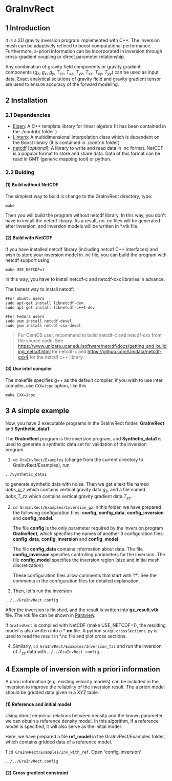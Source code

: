 GraInvRect
===========
## 1 Introduction
It is a 3D gravity inversion program implemented with C++.  The inversion mesh can be adaptively refined to boost computational performance. Furthermore, a-priori information can be incorporated in inversion through cross-gradient coupling or direct parameter relationship.

Any combination of gravity field components or gravity gradient components ($g_z$, $g_x$, $g_y$, $T_{zz}$, $T_{xz}$, $T_{yz}$, $T_{xx}$, $T_{xy}$, $T_{yy}$) can be used as input data.  Exact analytical solutions of gravity field and gravity gradient tensor are used to ensure accuracy of the forward modeling. 

## 2 Installation

### 2.1 Dependencies
- [Eigen](http://eigen.tuxfamily.org/index.php?title=Main_Page): A C++ template library for linear algebra (It has been contained in the ./contrib/ folder )
- [Linterp](https://rncarpio.github.io/linterp/): A multidimensional interpolation class which is dependent on the Boost library (It is contained in ./contrib folder)
- [netcdf](https://www.unidata.ucar.edu/software/netcdf/) [*optional*]: A library to write and read data in .nc format. NetCDF is a popular format to store and share data. Data of this format can be read in GMT (generic mapping tool) or python. 

### 2.2 Buiding

#### (1) Build without NetCDF

The simplest way to build is change to the GraInvRect directory, type:
```
make
```
Then you will build the program without netcdf library. In this way, you don't have to install the netcdf library. As a result, no .nc files will be generated after inversion, and inversion models will be written in  *.vtk file.

#### (2) Build with NetCDF

If you have installed netcdf library (including netcdf C++ interfaces) and wish to store your inversion model in .nc file, you can build the program with netcdf support using
```
make USE_NETCDF=1
```

In this way, you have to install netcdf-c and netcdf-cxx libraries in advance. 

The fastest way to install netcdf:
```shell
#For ubuntu users
sudo apt-get install libnetcdf-dev
sudo apt-get install libnetcdf-c++4-dev

#For Fedora users
sudo yum install netcdf-devel
sudo yum install netcdf-cxx-devel
```

> For CentOS user, recommend to build netcdf-c and netcdf-cxx from the source code. See https://www.unidata.ucar.edu/software/netcdf/docs/getting_and_building_netcdf.html for netcdf-c and https://github.com/Unidata/netcdf-cxx4 for the netcdf c++ library.

#### (3) Use intel compiler
The makefile specifies g++ as the default compiler, if you wish to use inter compiler, use `CXX=icpc` option, like this
```
make CXX=icpc
```

## 3 A simple example
Now, you have 2 executable programs in the GraInvRect folder: **GraInvRect** and **Synthetic_data1**.

The **GraInvRect** program is the  inversion program, and **Synthetic_data1** is used to generate a synthetic data set for validation of the inversion program.

1. `cd GraInvRect/Examples` (change from the current directory to GraInvRect/Examples), run

```
../Synthetic_data1
```
to generate synthetic data with noise. Then we get a text file named *dobs_g_z* which contains vertical gravity data $g_z$, and a file named *dobs_T_zz* which contains vertical gravity gradient data $T_{zz}$. 

2. `cd GraInvRect/Examples/Inversion_gz` In this folder, we have prepared the following configuration files:  **config**, **config_data**, **config_inversion** and **config_model**. 

   The file **config** is the only parameter required by the inversion program **GraInvRect**, which specifies the names of another 3 configuration files: **config_data**, **config_inversion** and **config_model**. 

   The file **config_data** contains information about data. The file **config_inversion** specifies controlling parameters for the inversion. The file **config_model** specifies  the inversion region (size and initial mesh discretization). 

   These configuration files allow comments that start with '#'.  See the comments in the configuration files for detailed explanation. 

3. Then, let's run the inversion

```
../../GraInvRect config
```
After the inversion is finished, and the result is written into **gz_result.vtk** file. The vtk file can be shown in [Paraview](https://www.paraview.org/). 

If `GraInvRect` is compiled with NetCDF (make USE_NETCDF=1), the resulting model is also written into a ***.nc** file. A python script `crossSections.py`  is used to read the result in *.nc file and plot cross sections.

4. Similarly, `cd GraInvRect/Examples/Inversion_Tzz` and run the inversion of $T_{zz}$ data with`../../GraInvRect config`.

## 4 Example of inversion with a priori information

A priori information (e.g. existing velocity models) can be included in the inversion to improve the reliability of the inversion result.  The a priori model should be gridded data given in a XYZ table.

#### (1) Reference and initial model

Using direct empirical relations between density and the known parameter, we can obtain a reference density model. In this algorithm, if a reference model is specified, it will also serve as the initial model. 

Here, we have prepared a file **ref_model** in the GraInvRect/Examples folder, which contains gridded data of a reference model.

1 `cd GraInvRect/Examples/Inv_with_ref`. Open 'config_inversion'

```
../../GraInvRect config
```



#### (2) Cross gradient constraint











